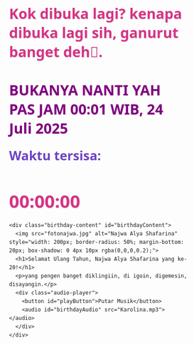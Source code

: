<html lang="en">
<head>
  <meta charset="UTF-8" />
  <meta name="viewport" content="width=device-width, initial-scale=1.0"/>
  <title>Ucapan Ulang Tahun Najwa Alya Shafarina</title>
  <style>
    * {
      margin: 0;
      padding: 0;
      box-sizing: border-box;
      font-family: 'Segoe UI', Tahoma, Geneva, Verdana, sans-serif;
    }

    body {
      display: flex;
      justify-content: center;
      align-items: center;
      min-height: 100vh;
      background-color: #f8f9fa;
      color: #333;
      overflow-x: hidden;
      transition: background 0.5s ease;
      text-align: center;
    }

    .container {
      width: 90%;
      max-width: 800px;
      text-align: center;
      padding: 2rem;
      background-color: rgba(255, 255, 255, 0.9);
      border-radius: 15px;
      box-shadow: 0 10px 30px rgba(0, 0, 0, 0.1);
      position: relative;
      z-index: 1;
      overflow: hidden;
    }

    .countdown {
      animation: fadeIn 1s ease-in-out;
    }

    .birthday-content {
      display: none;
      animation: fadeIn 2s ease-in-out;
    }

    h1 {
      font-size: 2rem;
      margin-bottom: 1rem;
      color: #d63384;
      text-shadow: 1px 1px 3px rgba(0, 0, 0, 0.1);
    }

    p {
      font-size: 1.2rem;
      margin-bottom: 2rem;
      line-height: 1.6;
    }

    .background-image {
      position: fixed;
      top: 0;
      left: 0;
      width: 100%;
      height: 100%;
      object-fit: cover;
      z-index: -1;
      opacity: 0;
      transition: opacity 0.8s ease;
    }

    .background-image.active {
      opacity: 0.3;
    }

    button {
      background-color: #d63384;
      color: white;
      border: none;
      padding: 12px 24px;
      font-size: 1rem;
      border-radius: 50px;
      cursor: pointer;
      transition: all 0.3s ease;
      box-shadow: 0 4px 6px rgba(0, 0, 0, 0.1);
    }

    button:hover {
      background-color: #c2256e;
      transform: translateY(-2px);
      box-shadow: 0 6px 8px rgba(0, 0, 0, 0.15);
    }

    .audio-player {
      margin-top: 2rem;
    }

    @keyframes fadeIn {
      from {
        opacity: 0;
        transform: translateY(20px);
      }
      to {
        opacity: 1;
        transform: translateY(0);
      }
    }

    @media (max-width: 768px) {
      h1 {
        font-size: 1.5rem;
      }

      p {
        font-size: 1rem;
      }

      button {
        padding: 10px 20px;
        font-size: 0.9rem;
      }
    }
    
  </style>
</head>
<body>
  <img src="https://storage.googleapis.com/workspace-0f70711f-8b4e-4d94-86f1-2a93ccde5887/image/f113152d-bde5-4710-a383-3bf6448cfd59.png" alt="Background" class="background-image" id="bgImage" />


  <div class="countdown" id="countdown">
  <h1>
    <span style="color: #d63384;"> Kok dibuka lagi? kenapa dibuka lagi sih, ganurut banget deh🫵.</span><br><br>
    <span style="color: #800080;">BUKANYA NANTI YAH PAS JAM 00:01 WIB, 24 Juli 2025</span>
  </h1>
  <h2 style="margin-top: 20px; font-size: 1.8rem; color: #6f42c1;">Waktu tersisa:</h2>
  <h1 id="countdownTimer" style="font-size: 2.5rem; color: #d63384;">00:00:00</h1>
</div>


    <div class="birthday-content" id="birthdayContent">
      <img src="fotonajwa.jpg" alt="Najwa Alya Shafarina" style="width: 200px; border-radius: 50%; margin-bottom: 20px; box-shadow: 0 4px 10px rgba(0,0,0,0.2);">
      <h1>Selamat Ulang Tahun, Najwa Alya Shafarina yang ke-20!</h1>
      <p>yang pengen banget diklingiin, di igoin, digemesin, disayangin.</p>
      <div class="audio-player">
        <button id="playButton">Putar Musik</button>
        <audio id="birthdayAudio" src="Karolina.mp3"></audio>
      </div>
    </div>
  </div>

  <script>
    const targetDate = new Date('July 24, 2025 00:01:00 GMT+0700');

    function checkTime() {
      const now = new Date();

      if (now >= targetDate) {
        document.getElementById('countdown').style.display = 'none';
        document.getElementById('birthdayContent').style.display = 'block';
        document.getElementById('bgImage').classList.add('active');
      } else {
        document.getElementById('countdown').style.display = 'block';
        document.getElementById('birthdayContent').style.display = 'none';
        document.getElementById('bgImage').classList.remove('active');
      }
    }

    const playButton = document.getElementById('playButton');
    const audio = document.getElementById('birthdayAudio');
    let isPlaying = false;

    playButton.addEventListener('click', function () {
      if (isPlaying) {
        audio.pause();
        playButton.textContent = 'Putar Musik';
      } else {
        audio.play();
        playButton.textContent = 'Berhenti';
      }
      isPlaying = !isPlaying;
    });

    checkTime();
    setInterval(checkTime, 60000);
  </script>
</body>
</html>

